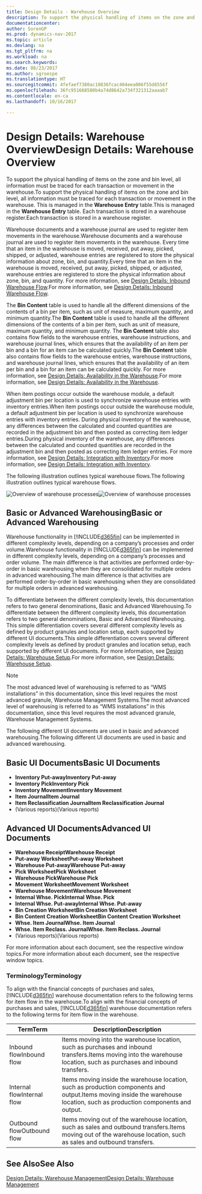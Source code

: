 ```yaml
---
title: Design Details - Warehouse Overview
description: To support the physical handling of items on the zone and bin level, all information must be traced for each transaction or movement in the warehouse. This is managed in the **Warehouse Entry** table. Each transaction is stored in a warehouse register.
documentationcenter: 
author: SorenGP
ms.prod: dynamics-nav-2017
ms.topic: article
ms.devlang: na
ms.tgt_pltfrm: na
ms.workload: na
ms.search.keywords: 
ms.date: 08/23/2017
ms.author: sgroespe
ms.translationtype: HT
ms.sourcegitcommit: 4fefaef7380ac10836fcac404eea006f55d8556f
ms.openlocfilehash: 36fc951668580b4a74d8642a734f321312aaaab7
ms.contentlocale: en-ca
ms.lasthandoff: 10/16/2017

---
```

# <a name="design-details-warehouse-overview"></a><span data-ttu-id="6b948-105">Design Details: Warehouse Overview</span><span class="sxs-lookup"><span data-stu-id="6b948-105">Design Details: Warehouse Overview</span></span>
<span data-ttu-id="6b948-106">To support the physical handling of items on the zone and bin level, all information must be traced for each transaction or movement in the warehouse.</span><span class="sxs-lookup"><span data-stu-id="6b948-106">To support the physical handling of items on the zone and bin level, all information must be traced for each transaction or movement in the warehouse.</span></span> <span data-ttu-id="6b948-107">This is managed in the **Warehouse Entry** table.</span><span class="sxs-lookup"><span data-stu-id="6b948-107">This is managed in the **Warehouse Entry** table.</span></span> <span data-ttu-id="6b948-108">Each transaction is stored in a warehouse register.</span><span class="sxs-lookup"><span data-stu-id="6b948-108">Each transaction is stored in a warehouse register.</span></span>  

<span data-ttu-id="6b948-109">Warehouse documents and a warehouse journal are used to register item movements in the warehouse.</span><span class="sxs-lookup"><span data-stu-id="6b948-109">Warehouse documents and a warehouse journal are used to register item movements in the warehouse.</span></span> <span data-ttu-id="6b948-110">Every time that an item in the warehouse is moved, received, put away, picked, shipped, or adjusted, warehouse entries are registered to store the physical information about zone, bin, and quantity.</span><span class="sxs-lookup"><span data-stu-id="6b948-110">Every time that an item in the warehouse is moved, received, put away, picked, shipped, or adjusted, warehouse entries are registered to store the physical information about zone, bin, and quantity.</span></span> <span data-ttu-id="6b948-111">For more information, see [Design Details: Inbound Warehouse Flow](design-details-outbound-warehouse-flow.md).</span><span class="sxs-lookup"><span data-stu-id="6b948-111">For more information, see [Design Details: Inbound Warehouse Flow](design-details-outbound-warehouse-flow.md).</span></span>  

<span data-ttu-id="6b948-112">The **Bin Content** table is used to handle all the different dimensions of the contents of a bin per item, such as unit of measure, maximum quantity, and minimum quantity.</span><span class="sxs-lookup"><span data-stu-id="6b948-112">The **Bin Content** table is used to handle all the different dimensions of the contents of a bin per item, such as unit of measure, maximum quantity, and minimum quantity.</span></span> <span data-ttu-id="6b948-113">The **Bin Content** table also contains flow fields to the warehouse entries, warehouse instructions, and warehouse journal lines, which ensures that the availability of an item per bin and a bin for an item can be calculated quickly.</span><span class="sxs-lookup"><span data-stu-id="6b948-113">The **Bin Content** table also contains flow fields to the warehouse entries, warehouse instructions, and warehouse journal lines, which ensures that the availability of an item per bin and a bin for an item can be calculated quickly.</span></span> <span data-ttu-id="6b948-114">For more information, see [Design Details: Availability in the Warehouse](design-details-availability-in-the-warehouse.md).</span><span class="sxs-lookup"><span data-stu-id="6b948-114">For more information, see [Design Details: Availability in the Warehouse](design-details-availability-in-the-warehouse.md).</span></span>  

<span data-ttu-id="6b948-115">When item postings occur outside the warehouse module, a default adjustment bin per location is used to synchronize warehouse entries with inventory entries.</span><span class="sxs-lookup"><span data-stu-id="6b948-115">When item postings occur outside the warehouse module, a default adjustment bin per location is used to synchronize warehouse entries with inventory entries.</span></span> <span data-ttu-id="6b948-116">During physical inventory of the warehouse, any differences between the calculated and counted quantities are recorded in the adjustment bin and then posted as correcting item ledger entries.</span><span class="sxs-lookup"><span data-stu-id="6b948-116">During physical inventory of the warehouse, any differences between the calculated and counted quantities are recorded in the adjustment bin and then posted as correcting item ledger entries.</span></span> <span data-ttu-id="6b948-117">For more information, see [Design Details: Integration with Inventory](design-details-integration-with-inventory.md).</span><span class="sxs-lookup"><span data-stu-id="6b948-117">For more information, see [Design Details: Integration with Inventory](design-details-integration-with-inventory.md).</span></span>  

<span data-ttu-id="6b948-118">The following illustration outlines typical warehouse flows.</span><span class="sxs-lookup"><span data-stu-id="6b948-118">The following illustration outlines typical warehouse flows.</span></span>  

<span data-ttu-id="6b948-119">![Overview of warehouse processes](media/design_details_warehouse_management_overview.png "design_details_warehouse_management_overview")</span><span class="sxs-lookup"><span data-stu-id="6b948-119">![Overview of warehouse processes](media/design_details_warehouse_management_overview.png "design_details_warehouse_management_overview")</span></span>  

## <a name="basic-or-advanced-warehousing"></a><span data-ttu-id="6b948-120">Basic or Advanced Warehousing</span><span class="sxs-lookup"><span data-stu-id="6b948-120">Basic or Advanced Warehousing</span></span>  
<span data-ttu-id="6b948-121">Warehouse functionality in [!INCLUDE[d365fin](includes/d365fin_md.md)] can be implemented in different complexity levels, depending on a company’s processes and order volume.</span><span class="sxs-lookup"><span data-stu-id="6b948-121">Warehouse functionality in [!INCLUDE[d365fin](includes/d365fin_md.md)] can be implemented in different complexity levels, depending on a company’s processes and order volume.</span></span> <span data-ttu-id="6b948-122">The main difference is that activities are performed order-by-order in basic warehousing when they are consolidated for multiple orders in advanced warehousing.</span><span class="sxs-lookup"><span data-stu-id="6b948-122">The main difference is that activities are performed order-by-order in basic warehousing when they are consolidated for multiple orders in advanced warehousing.</span></span>  

 <span data-ttu-id="6b948-123">To differentiate between the different complexity levels, this documentation refers to two general denominations, Basic and Advanced Warehousing.</span><span class="sxs-lookup"><span data-stu-id="6b948-123">To differentiate between the different complexity levels, this documentation refers to two general denominations, Basic and Advanced Warehousing.</span></span> <span data-ttu-id="6b948-124">This simple differentiation covers several different complexity levels as defined by product granules and location setup, each supported by different UI documents.</span><span class="sxs-lookup"><span data-stu-id="6b948-124">This simple differentiation covers several different complexity levels as defined by product granules and location setup, each supported by different UI documents.</span></span> <span data-ttu-id="6b948-125">For more information, see [Design Details: Warehouse Setup](design-details-warehouse-setup.md).</span><span class="sxs-lookup"><span data-stu-id="6b948-125">For more information, see [Design Details: Warehouse Setup](design-details-warehouse-setup.md).</span></span>  

> [!NOTE]  
>  <span data-ttu-id="6b948-126">The most advanced level of warehousing is referred to as “WMS installations” in this documentation, since this level requires the most advanced granule, Warehouse Management Systems.</span><span class="sxs-lookup"><span data-stu-id="6b948-126">The most advanced level of warehousing is referred to as “WMS installations” in this documentation, since this level requires the most advanced granule, Warehouse Management Systems.</span></span>  

 <span data-ttu-id="6b948-127">The following different UI documents are used in basic and advanced warehousing.</span><span class="sxs-lookup"><span data-stu-id="6b948-127">The following different UI documents are used in basic and advanced warehousing.</span></span>  

## <a name="basic-ui-documents"></a><span data-ttu-id="6b948-128">Basic UI Documents</span><span class="sxs-lookup"><span data-stu-id="6b948-128">Basic UI Documents</span></span>  

-   <span data-ttu-id="6b948-129">**Inventory Put-away**</span><span class="sxs-lookup"><span data-stu-id="6b948-129">**Inventory Put-away**</span></span>  
-   <span data-ttu-id="6b948-130">**Inventory Pick**</span><span class="sxs-lookup"><span data-stu-id="6b948-130">**Inventory Pick**</span></span>  
-   <span data-ttu-id="6b948-131">**Inventory Movement**</span><span class="sxs-lookup"><span data-stu-id="6b948-131">**Inventory Movement**</span></span>  
-   <span data-ttu-id="6b948-132">**Item Journal**</span><span class="sxs-lookup"><span data-stu-id="6b948-132">**Item Journal**</span></span>  
-   <span data-ttu-id="6b948-133">**Item Reclassification Journal**</span><span class="sxs-lookup"><span data-stu-id="6b948-133">**Item Reclassification Journal**</span></span>  
-   <span data-ttu-id="6b948-134">(Various reports)</span><span class="sxs-lookup"><span data-stu-id="6b948-134">(Various reports)</span></span>  

## <a name="advanced-ui-documents"></a><span data-ttu-id="6b948-135">Advanced UI Documents</span><span class="sxs-lookup"><span data-stu-id="6b948-135">Advanced UI Documents</span></span>  

-   <span data-ttu-id="6b948-136">**Warehouse Receipt**</span><span class="sxs-lookup"><span data-stu-id="6b948-136">**Warehouse Receipt**</span></span>  
-   <span data-ttu-id="6b948-137">**Put-away Worksheet**</span><span class="sxs-lookup"><span data-stu-id="6b948-137">**Put-away Worksheet**</span></span>  
-   <span data-ttu-id="6b948-138">**Warehouse Put-away**</span><span class="sxs-lookup"><span data-stu-id="6b948-138">**Warehouse Put-away**</span></span>  
-   <span data-ttu-id="6b948-139">**Pick Worksheet**</span><span class="sxs-lookup"><span data-stu-id="6b948-139">**Pick Worksheet**</span></span>  
-   <span data-ttu-id="6b948-140">**Warehouse Pick**</span><span class="sxs-lookup"><span data-stu-id="6b948-140">**Warehouse Pick**</span></span>  
-   <span data-ttu-id="6b948-141">**Movement Worksheet**</span><span class="sxs-lookup"><span data-stu-id="6b948-141">**Movement Worksheet**</span></span>  
-   <span data-ttu-id="6b948-142">**Warehouse Movement**</span><span class="sxs-lookup"><span data-stu-id="6b948-142">**Warehouse Movement**</span></span>  
-   <span data-ttu-id="6b948-143">**Internal Whse. Pick**</span><span class="sxs-lookup"><span data-stu-id="6b948-143">**Internal Whse. Pick**</span></span>  
-   <span data-ttu-id="6b948-144">**Internal Whse. Put-away**</span><span class="sxs-lookup"><span data-stu-id="6b948-144">**Internal Whse. Put-away**</span></span>  
-   <span data-ttu-id="6b948-145">**Bin Creation Worksheet**</span><span class="sxs-lookup"><span data-stu-id="6b948-145">**Bin Creation Worksheet**</span></span>  
-   <span data-ttu-id="6b948-146">**Bin Content Creation Worksheet**</span><span class="sxs-lookup"><span data-stu-id="6b948-146">**Bin Content Creation Worksheet**</span></span>  
-   <span data-ttu-id="6b948-147">**Whse. Item Journal**</span><span class="sxs-lookup"><span data-stu-id="6b948-147">**Whse. Item Journal**</span></span>  
-   <span data-ttu-id="6b948-148">**Whse. Item Reclass. Journal**</span><span class="sxs-lookup"><span data-stu-id="6b948-148">**Whse. Item Reclass. Journal**</span></span>  
-   <span data-ttu-id="6b948-149">(Various reports)</span><span class="sxs-lookup"><span data-stu-id="6b948-149">(Various reports)</span></span>  

<span data-ttu-id="6b948-150">For more information about each document, see the respective window topics.</span><span class="sxs-lookup"><span data-stu-id="6b948-150">For more information about each document, see the respective window topics.</span></span>  

### <a name="terminology"></a><span data-ttu-id="6b948-151">Terminology</span><span class="sxs-lookup"><span data-stu-id="6b948-151">Terminology</span></span>  
<span data-ttu-id="6b948-152">To align with the financial concepts of purchases and sales, [!INCLUDE[d365fin](includes/d365fin_md.md)] warehouse documentation refers to the following terms for item flow in the warehouse.</span><span class="sxs-lookup"><span data-stu-id="6b948-152">To align with the financial concepts of purchases and sales, [!INCLUDE[d365fin](includes/d365fin_md.md)] warehouse documentation refers to the following terms for item flow in the warehouse.</span></span>  

|<span data-ttu-id="6b948-153">Term</span><span class="sxs-lookup"><span data-stu-id="6b948-153">Term</span></span>|<span data-ttu-id="6b948-154">Description</span><span class="sxs-lookup"><span data-stu-id="6b948-154">Description</span></span>|  
|----------|---------------------------------------|  
|<span data-ttu-id="6b948-155">Inbound flow</span><span class="sxs-lookup"><span data-stu-id="6b948-155">Inbound flow</span></span>|<span data-ttu-id="6b948-156">Items moving into the warehouse location, such as purchases and inbound transfers.</span><span class="sxs-lookup"><span data-stu-id="6b948-156">Items moving into the warehouse location, such as purchases and inbound transfers.</span></span>|  
|<span data-ttu-id="6b948-157">Internal flow</span><span class="sxs-lookup"><span data-stu-id="6b948-157">Internal flow</span></span>|<span data-ttu-id="6b948-158">Items moving inside the warehouse location, such as production components and output.</span><span class="sxs-lookup"><span data-stu-id="6b948-158">Items moving inside the warehouse location, such as production components and output.</span></span>|  
|<span data-ttu-id="6b948-159">Outbound flow</span><span class="sxs-lookup"><span data-stu-id="6b948-159">Outbound flow</span></span>|<span data-ttu-id="6b948-160">Items moving out of the warehouse location, such as sales and outbound transfers.</span><span class="sxs-lookup"><span data-stu-id="6b948-160">Items moving out of the warehouse location, such as sales and outbound transfers.</span></span>|  

## <a name="see-also"></a><span data-ttu-id="6b948-161">See Also</span><span class="sxs-lookup"><span data-stu-id="6b948-161">See Also</span></span>  
 [<span data-ttu-id="6b948-162">Design Details: Warehouse Management</span><span class="sxs-lookup"><span data-stu-id="6b948-162">Design Details: Warehouse Management</span></span>](design-details-warehouse-management.md)

